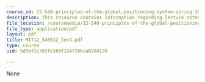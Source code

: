 ```yaml
---
course_id: 12-540-principles-of-the-global-positioning-system-spring-2012
description: This resource contains information regarding lecture notes.
file_location: /coursemedia/12-540-principles-of-the-global-positioning-system-spring-2012/5d5bf2c392fe380f12472bbca0280130_MIT12_540S12_lec4.pdf
file_type: application/pdf
layout: pdf
title: MIT12_540S12_lec4.pdf
type: course
uid: 5d5bf2c392fe380f12472bbca0280130

---
```

None
